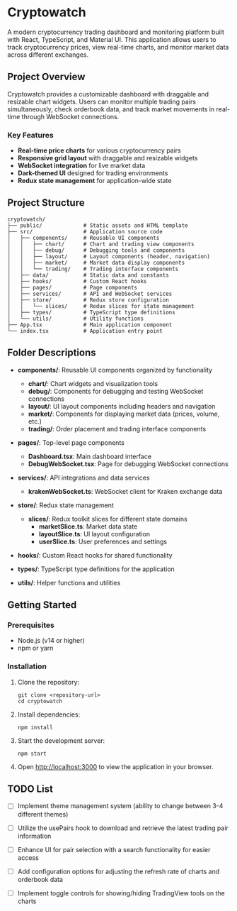 # Cryptowatch

A modern cryptocurrency trading dashboard and monitoring platform built with React, TypeScript, and Material UI. This application allows users to track cryptocurrency prices, view real-time charts, and monitor market data across different exchanges.

## Project Overview

Cryptowatch provides a customizable dashboard with draggable and resizable chart widgets. Users can monitor multiple trading pairs simultaneously, check orderbook data, and track market movements in real-time through WebSocket connections.

### Key Features

- **Real-time price charts** for various cryptocurrency pairs
- **Responsive grid layout** with draggable and resizable widgets
- **WebSocket integration** for live market data
- **Dark-themed UI** designed for trading environments
- **Redux state management** for application-wide state

## Project Structure

```
cryptowatch/
├── public/             # Static assets and HTML template
├── src/                # Application source code
│   ├── components/     # Reusable UI components
│   │   ├── chart/      # Chart and trading view components
│   │   ├── debug/      # Debugging tools and components
│   │   ├── layout/     # Layout components (header, navigation)
│   │   ├── market/     # Market data display components
│   │   └── trading/    # Trading interface components
│   ├── data/           # Static data and constants
│   ├── hooks/          # Custom React hooks
│   ├── pages/          # Page components
│   ├── services/       # API and WebSocket services
│   ├── store/          # Redux store configuration
│   │   └── slices/     # Redux slices for state management
│   ├── types/          # TypeScript type definitions
│   └── utils/          # Utility functions
├── App.tsx             # Main application component
└── index.tsx           # Application entry point
```

## Folder Descriptions

- **components/**: Reusable UI components organized by functionality
  - **chart/**: Chart widgets and visualization tools
  - **debug/**: Components for debugging and testing WebSocket connections
  - **layout/**: UI layout components including headers and navigation
  - **market/**: Components for displaying market data (prices, volume, etc.)
  - **trading/**: Order placement and trading interface components

- **pages/**: Top-level page components
  - **Dashboard.tsx**: Main dashboard interface
  - **DebugWebSocket.tsx**: Page for debugging WebSocket connections

- **services/**: API integrations and data services
  - **krakenWebSocket.ts**: WebSocket client for Kraken exchange data

- **store/**: Redux state management
  - **slices/**: Redux toolkit slices for different state domains
    - **marketSlice.ts**: Market data state
    - **layoutSlice.ts**: UI layout configuration
    - **userSlice.ts**: User preferences and settings

- **hooks/**: Custom React hooks for shared functionality

- **types/**: TypeScript type definitions for the application

- **utils/**: Helper functions and utilities

## Getting Started

### Prerequisites

- Node.js (v14 or higher)
- npm or yarn

### Installation

1. Clone the repository:
   ```
   git clone <repository-url>
   cd cryptowatch
   ```

2. Install dependencies:
   ```
   npm install
   ```

3. Start the development server:
   ```
   npm start
   ```

4. Open [http://localhost:3000](http://localhost:3000) to view the application in your browser.


## TODO List

- [ ] Implement theme management system (ability to change between 3-4 different themes)
- [ ] Utilize the usePairs hook to download and retrieve the latest trading pair information
- [ ] Enhance UI for pair selection with a search functionality for easier access
- [ ] Add configuration options for adjusting the refresh rate of charts and orderbook data
- [ ] Implement toggle controls for showing/hiding TradingView tools on the charts

